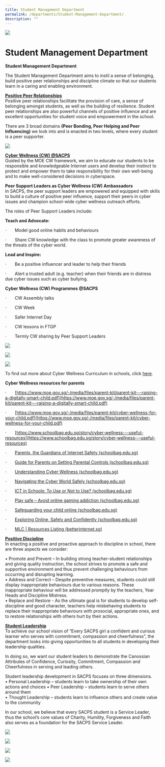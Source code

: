 ```yaml
---
title: Student Management Department
permalink: /departments/Student-Management-Department/
description: ""
---
```

![](/images/Departments.jpg)

Student Management Department
=============================

<b>Student Management Department</b>

The Student Management Department aims to instil a sense of belonging, build positive peer relationships and discipline climate so that our students learn in a caring and enabling environment. 

<u><b>Positive Peer Relationships</b></u>  
Positive peer relationships facilitate the provision of care, a sense of belonging amongst students, as well as the building of resilience. Student peer relationships are also powerful channels of positive influence and are excellent opportunities for student voice and empowerment in the school. 

There are 3 broad domains <b>(Peer Bonding, Peer Helping and Peer Influencing)</b> we look into and is enacted in two levels, where every student is a peer supporter.


![](/images/SMD.png)

<u><b>Cyber Wellness (CW) @SACPS</b> <br></u>
Guided by the MOE CW framework, we aim to educate our students to be responsible and knowledgeable Internet users and develop their instinct to protect and empower them to take responsibility for their own well-being and to make well-considered decisions in cyberspace. 

<b>Peer Support Leaders as Cyber Wellness (CW) Ambassadors</b> <br>
In SACPS, the peer support leaders are empowered and equipped with skills to build a culture of positive peer influence, support their peers in cyber issues and champion school-wide cyber wellness outreach efforts. 

The roles of Peer Support Leaders include:
         <!-- /\* Font Definitions \*/ @font-face {font-family:Wingdings; panose-1:5 0 0 0 0 0 0 0 0 0; mso-font-charset:2; mso-generic-font-family:auto; mso-font-pitch:variable; mso-font-signature:0 268435456 0 0 -2147483648 0;} @font-face {font-family:Latha; panose-1:2 0 4 0 0 0 0 0 0 0; mso-font-charset:0; mso-generic-font-family:swiss; mso-font-pitch:variable; mso-font-signature:1048579 0 0 0 1 0;} @font-face {font-family:"Cambria Math"; panose-1:2 4 5 3 5 4 6 3 2 4; mso-font-charset:0; mso-generic-font-family:roman; mso-font-pitch:variable; mso-font-signature:3 0 0 0 1 0;} @font-face {font-family:DengXian; panose-1:2 1 6 0 3 1 1 1 1 1; mso-font-alt:等线; mso-font-charset:134; mso-generic-font-family:auto; mso-font-pitch:variable; mso-font-signature:-1610612033 953122042 22 0 262159 0;} @font-face {font-family:Calibri; panose-1:2 15 5 2 2 2 4 3 2 4; mso-font-charset:0; mso-generic-font-family:swiss; mso-font-pitch:variable; mso-font-signature:-469750017 -1073732485 9 0 511 0;} @font-face {font-family:"\\@DengXian"; panose-1:2 1 6 0 3 1 1 1 1 1; mso-font-charset:134; mso-generic-font-family:auto; mso-font-pitch:variable; mso-font-signature:-1610612033 953122042 22 0 262159 0;} /\* Style Definitions \*/ p.MsoNormal, li.MsoNormal, div.MsoNormal {mso-style-unhide:no; mso-style-qformat:yes; mso-style-parent:""; margin-top:0cm; margin-right:0cm; margin-bottom:8.0pt; margin-left:0cm; line-height:107%; mso-pagination:widow-orphan; font-size:11.0pt; font-family:"Calibri",sans-serif; mso-ascii-font-family:Calibri; mso-ascii-theme-font:minor-latin; mso-fareast-font-family:DengXian; mso-fareast-theme-font:minor-fareast; mso-hansi-font-family:Calibri; mso-hansi-theme-font:minor-latin; mso-bidi-font-family:Latha; mso-bidi-theme-font:minor-bidi; mso-bidi-language:AR-SA;} p.MsoListParagraph, li.MsoListParagraph, div.MsoListParagraph {mso-style-priority:34; mso-style-unhide:no; mso-style-qformat:yes; margin-top:0cm; margin-right:0cm; margin-bottom:8.0pt; margin-left:36.0pt; mso-add-space:auto; line-height:107%; mso-pagination:widow-orphan; font-size:11.0pt; font-family:"Calibri",sans-serif; mso-ascii-font-family:Calibri; mso-ascii-theme-font:minor-latin; mso-fareast-font-family:DengXian; mso-fareast-theme-font:minor-fareast; mso-hansi-font-family:Calibri; mso-hansi-theme-font:minor-latin; mso-bidi-font-family:Latha; mso-bidi-theme-font:minor-bidi; mso-bidi-language:AR-SA;} p.MsoListParagraphCxSpFirst, li.MsoListParagraphCxSpFirst, div.MsoListParagraphCxSpFirst {mso-style-priority:34; mso-style-unhide:no; mso-style-qformat:yes; mso-style-type:export-only; margin-top:0cm; margin-right:0cm; margin-bottom:0cm; margin-left:36.0pt; mso-add-space:auto; line-height:107%; mso-pagination:widow-orphan; font-size:11.0pt; font-family:"Calibri",sans-serif; mso-ascii-font-family:Calibri; mso-ascii-theme-font:minor-latin; mso-fareast-font-family:DengXian; mso-fareast-theme-font:minor-fareast; mso-hansi-font-family:Calibri; mso-hansi-theme-font:minor-latin; mso-bidi-font-family:Latha; mso-bidi-theme-font:minor-bidi; mso-bidi-language:AR-SA;} p.MsoListParagraphCxSpMiddle, li.MsoListParagraphCxSpMiddle, div.MsoListParagraphCxSpMiddle {mso-style-priority:34; mso-style-unhide:no; mso-style-qformat:yes; mso-style-type:export-only; margin-top:0cm; margin-right:0cm; margin-bottom:0cm; margin-left:36.0pt; mso-add-space:auto; line-height:107%; mso-pagination:widow-orphan; font-size:11.0pt; font-family:"Calibri",sans-serif; mso-ascii-font-family:Calibri; mso-ascii-theme-font:minor-latin; mso-fareast-font-family:DengXian; mso-fareast-theme-font:minor-fareast; mso-hansi-font-family:Calibri; mso-hansi-theme-font:minor-latin; mso-bidi-font-family:Latha; mso-bidi-theme-font:minor-bidi; mso-bidi-language:AR-SA;} p.MsoListParagraphCxSpLast, li.MsoListParagraphCxSpLast, div.MsoListParagraphCxSpLast {mso-style-priority:34; mso-style-unhide:no; mso-style-qformat:yes; mso-style-type:export-only; margin-top:0cm; margin-right:0cm; margin-bottom:8.0pt; margin-left:36.0pt; mso-add-space:auto; line-height:107%; mso-pagination:widow-orphan; font-size:11.0pt; font-family:"Calibri",sans-serif; mso-ascii-font-family:Calibri; mso-ascii-theme-font:minor-latin; mso-fareast-font-family:DengXian; mso-fareast-theme-font:minor-fareast; mso-hansi-font-family:Calibri; mso-hansi-theme-font:minor-latin; mso-bidi-font-family:Latha; mso-bidi-theme-font:minor-bidi; mso-bidi-language:AR-SA;} .MsoChpDefault {mso-style-type:export-only; mso-default-props:yes; font-family:"Calibri",sans-serif; mso-ascii-font-family:Calibri; mso-ascii-theme-font:minor-latin; mso-fareast-font-family:DengXian; mso-fareast-theme-font:minor-fareast; mso-hansi-font-family:Calibri; mso-hansi-theme-font:minor-latin; mso-bidi-font-family:Latha; mso-bidi-theme-font:minor-bidi; mso-bidi-language:AR-SA;} .MsoPapDefault {mso-style-type:export-only; margin-bottom:8.0pt; line-height:107%;} @page WordSection1 {size:612.0pt 792.0pt; margin:72.0pt 72.0pt 72.0pt 72.0pt; mso-header-margin:36.0pt; mso-footer-margin:36.0pt; mso-paper-source:0;} div.WordSection1 {page:WordSection1;} /\* List Definitions \*/ @list l0 {mso-list-id:835194215; mso-list-type:hybrid; mso-list-template-ids:-1586054064 67698689 67698691 67698693 67698689 67698691 67698693 67698689 67698691 67698693;} @list l0:level1 {mso-level-number-format:bullet; mso-level-text:; mso-level-tab-stop:none; mso-level-number-position:left; text-indent:-18.0pt; font-family:Symbol;} @list l0:level2 {mso-level-number-format:bullet; mso-level-text:o; mso-level-tab-stop:none; mso-level-number-position:left; text-indent:-18.0pt; font-family:"Courier New";} @list l0:level3 {mso-level-number-format:bullet; mso-level-text:; mso-level-tab-stop:none; mso-level-number-position:left; text-indent:-18.0pt; font-family:Wingdings;} @list l0:level4 {mso-level-number-format:bullet; mso-level-text:; mso-level-tab-stop:none; mso-level-number-position:left; text-indent:-18.0pt; font-family:Symbol;} @list l0:level5 {mso-level-number-format:bullet; mso-level-text:o; mso-level-tab-stop:none; mso-level-number-position:left; text-indent:-18.0pt; font-family:"Courier New";} @list l0:level6 {mso-level-number-format:bullet; mso-level-text:; mso-level-tab-stop:none; mso-level-number-position:left; text-indent:-18.0pt; font-family:Wingdings;} @list l0:level7 {mso-level-number-format:bullet; mso-level-text:; mso-level-tab-stop:none; mso-level-number-position:left; text-indent:-18.0pt; font-family:Symbol;} @list l0:level8 {mso-level-number-format:bullet; mso-level-text:o; mso-level-tab-stop:none; mso-level-number-position:left; text-indent:-18.0pt; font-family:"Courier New";} @list l0:level9 {mso-level-number-format:bullet; mso-level-text:; mso-level-tab-stop:none; mso-level-number-position:left; text-indent:-18.0pt; font-family:Wingdings;} @list l1 {mso-list-id:965233846; mso-list-type:hybrid; mso-list-template-ids:881076184 67698689 67698691 67698693 67698689 67698691 67698693 67698689 67698691 67698693;} @list l1:level1 {mso-level-number-format:bullet; mso-level-text:; mso-level-tab-stop:none; mso-level-number-position:left; text-indent:-18.0pt; font-family:Symbol;} @list l1:level2 {mso-level-number-format:bullet; mso-level-text:o; mso-level-tab-stop:none; mso-level-number-position:left; text-indent:-18.0pt; font-family:"Courier New";} @list l1:level3 {mso-level-number-format:bullet; mso-level-text:; mso-level-tab-stop:none; mso-level-number-position:left; text-indent:-18.0pt; font-family:Wingdings;} @list l1:level4 {mso-level-number-format:bullet; mso-level-text:; mso-level-tab-stop:none; mso-level-number-position:left; text-indent:-18.0pt; font-family:Symbol;} @list l1:level5 {mso-level-number-format:bullet; mso-level-text:o; mso-level-tab-stop:none; mso-level-number-position:left; text-indent:-18.0pt; font-family:"Courier New";} @list l1:level6 {mso-level-number-format:bullet; mso-level-text:; mso-level-tab-stop:none; mso-level-number-position:left; text-indent:-18.0pt; font-family:Wingdings;} @list l1:level7 {mso-level-number-format:bullet; mso-level-text:; mso-level-tab-stop:none; mso-level-number-position:left; text-indent:-18.0pt; font-family:Symbol;} @list l1:level8 {mso-level-number-format:bullet; mso-level-text:o; mso-level-tab-stop:none; mso-level-number-position:left; text-indent:-18.0pt; font-family:"Courier New";} @list l1:level9 {mso-level-number-format:bullet; mso-level-text:; mso-level-tab-stop:none; mso-level-number-position:left; text-indent:-18.0pt; font-family:Wingdings;} @list l2 {mso-list-id:1182478429; mso-list-type:hybrid; mso-list-template-ids:628666074 67698689 67698691 67698693 67698689 67698691 67698693 67698689 67698691 67698693;} @list l2:level1 {mso-level-number-format:bullet; mso-level-text:; mso-level-tab-stop:none; mso-level-number-position:left; text-indent:-18.0pt; font-family:Symbol;} @list l2:level2 {mso-level-number-format:bullet; mso-level-text:o; mso-level-tab-stop:none; mso-level-number-position:left; text-indent:-18.0pt; font-family:"Courier New";} @list l2:level3 {mso-level-number-format:bullet; mso-level-text:; mso-level-tab-stop:none; mso-level-number-position:left; text-indent:-18.0pt; font-family:Wingdings;} @list l2:level4 {mso-level-number-format:bullet; mso-level-text:; mso-level-tab-stop:none; mso-level-number-position:left; text-indent:-18.0pt; font-family:Symbol;} @list l2:level5 {mso-level-number-format:bullet; mso-level-text:o; mso-level-tab-stop:none; mso-level-number-position:left; text-indent:-18.0pt; font-family:"Courier New";} @list l2:level6 {mso-level-number-format:bullet; mso-level-text:; mso-level-tab-stop:none; mso-level-number-position:left; text-indent:-18.0pt; font-family:Wingdings;} @list l2:level7 {mso-level-number-format:bullet; mso-level-text:; mso-level-tab-stop:none; mso-level-number-position:left; text-indent:-18.0pt; font-family:Symbol;} @list l2:level8 {mso-level-number-format:bullet; mso-level-text:o; mso-level-tab-stop:none; mso-level-number-position:left; text-indent:-18.0pt; font-family:"Courier New";} @list l2:level9 {mso-level-number-format:bullet; mso-level-text:; mso-level-tab-stop:none; mso-level-number-position:left; text-indent:-18.0pt; font-family:Wingdings;} ol {margin-bottom:0cm;} ul {margin-bottom:0cm;} -->

**Teach and Advocate:**

·&nbsp;&nbsp;&nbsp;&nbsp;&nbsp;&nbsp; Model good online habits and behaviours

·&nbsp;&nbsp;&nbsp;&nbsp;&nbsp;&nbsp; Share CW knowledge with the class to promote greater awareness of the threats of the cyber world.

**Lead and Inspire:**

·&nbsp;&nbsp;&nbsp;&nbsp;&nbsp;&nbsp; Be a positive influencer and leader to help their friends

·&nbsp;&nbsp;&nbsp;&nbsp;&nbsp;&nbsp; Alert a trusted adult (e.g. teacher) when their friends are in distress due cyber issues such as cyber bullying.

  
**Cyber Wellness (CW) Programmes @SACPS**

·&nbsp;&nbsp;&nbsp;&nbsp;&nbsp;&nbsp; CW Assembly talks

·&nbsp;&nbsp;&nbsp;&nbsp;&nbsp;&nbsp; CW Week

·&nbsp;&nbsp;&nbsp;&nbsp;&nbsp;&nbsp; Safer Internet Day

·&nbsp;&nbsp;&nbsp;&nbsp;&nbsp;&nbsp; CW lessons in FTGP

·&nbsp;&nbsp;&nbsp;&nbsp;&nbsp;&nbsp; Termly CW sharing by Peer Support Leaders

![](/images/sm%20-%20cyber%20wellness%20week%20library%20display.jpeg)

![](/images/sm%20-%20cyber%20wellness%20library%20activities.jpeg)

![](/images/sm%20-%20prefects%20exco%20marching%20in%20v2.jpg)

To find out more about Cyber Wellness Curriculum in schools, click [here](https://www.moe.gov.sg/education-in-sg/our-programmes/cyber-wellness). 


<b>Cyber Wellness resources for parents</b>
         <!-- /\* Font Definitions \*/ @font-face {font-family:Wingdings; panose-1:5 0 0 0 0 0 0 0 0 0; mso-font-charset:2; mso-generic-font-family:auto; mso-font-pitch:variable; mso-font-signature:0 268435456 0 0 -2147483648 0;} @font-face {font-family:Latha; panose-1:2 0 4 0 0 0 0 0 0 0; mso-font-charset:0; mso-generic-font-family:swiss; mso-font-pitch:variable; mso-font-signature:1048579 0 0 0 1 0;} @font-face {font-family:"Cambria Math"; panose-1:2 4 5 3 5 4 6 3 2 4; mso-font-charset:0; mso-generic-font-family:roman; mso-font-pitch:variable; mso-font-signature:3 0 0 0 1 0;} @font-face {font-family:DengXian; panose-1:2 1 6 0 3 1 1 1 1 1; mso-font-alt:等线; mso-font-charset:134; mso-generic-font-family:auto; mso-font-pitch:variable; mso-font-signature:-1610612033 953122042 22 0 262159 0;} @font-face {font-family:Calibri; panose-1:2 15 5 2 2 2 4 3 2 4; mso-font-charset:0; mso-generic-font-family:swiss; mso-font-pitch:variable; mso-font-signature:-469750017 -1073732485 9 0 511 0;} @font-face {font-family:"\\@DengXian"; panose-1:2 1 6 0 3 1 1 1 1 1; mso-font-charset:134; mso-generic-font-family:auto; mso-font-pitch:variable; mso-font-signature:-1610612033 953122042 22 0 262159 0;} /\* Style Definitions \*/ p.MsoNormal, li.MsoNormal, div.MsoNormal {mso-style-unhide:no; mso-style-qformat:yes; mso-style-parent:""; margin-top:0cm; margin-right:0cm; margin-bottom:8.0pt; margin-left:0cm; line-height:107%; mso-pagination:widow-orphan; font-size:11.0pt; font-family:"Calibri",sans-serif; mso-ascii-font-family:Calibri; mso-ascii-theme-font:minor-latin; mso-fareast-font-family:DengXian; mso-fareast-theme-font:minor-fareast; mso-hansi-font-family:Calibri; mso-hansi-theme-font:minor-latin; mso-bidi-font-family:Latha; mso-bidi-theme-font:minor-bidi; mso-bidi-language:AR-SA;} a:link, span.MsoHyperlink {mso-style-priority:99; color:blue; text-decoration:underline; text-underline:single;} a:visited, span.MsoHyperlinkFollowed {mso-style-noshow:yes; mso-style-priority:99; color:#954F72; mso-themecolor:followedhyperlink; text-decoration:underline; text-underline:single;} p.MsoListParagraph, li.MsoListParagraph, div.MsoListParagraph {mso-style-priority:34; mso-style-unhide:no; mso-style-qformat:yes; margin-top:0cm; margin-right:0cm; margin-bottom:8.0pt; margin-left:36.0pt; mso-add-space:auto; line-height:107%; mso-pagination:widow-orphan; font-size:11.0pt; font-family:"Calibri",sans-serif; mso-ascii-font-family:Calibri; mso-ascii-theme-font:minor-latin; mso-fareast-font-family:DengXian; mso-fareast-theme-font:minor-fareast; mso-hansi-font-family:Calibri; mso-hansi-theme-font:minor-latin; mso-bidi-font-family:Latha; mso-bidi-theme-font:minor-bidi; mso-bidi-language:AR-SA;} p.MsoListParagraphCxSpFirst, li.MsoListParagraphCxSpFirst, div.MsoListParagraphCxSpFirst {mso-style-priority:34; mso-style-unhide:no; mso-style-qformat:yes; mso-style-type:export-only; margin-top:0cm; margin-right:0cm; margin-bottom:0cm; margin-left:36.0pt; mso-add-space:auto; line-height:107%; mso-pagination:widow-orphan; font-size:11.0pt; font-family:"Calibri",sans-serif; mso-ascii-font-family:Calibri; mso-ascii-theme-font:minor-latin; mso-fareast-font-family:DengXian; mso-fareast-theme-font:minor-fareast; mso-hansi-font-family:Calibri; mso-hansi-theme-font:minor-latin; mso-bidi-font-family:Latha; mso-bidi-theme-font:minor-bidi; mso-bidi-language:AR-SA;} p.MsoListParagraphCxSpMiddle, li.MsoListParagraphCxSpMiddle, div.MsoListParagraphCxSpMiddle {mso-style-priority:34; mso-style-unhide:no; mso-style-qformat:yes; mso-style-type:export-only; margin-top:0cm; margin-right:0cm; margin-bottom:0cm; margin-left:36.0pt; mso-add-space:auto; line-height:107%; mso-pagination:widow-orphan; font-size:11.0pt; font-family:"Calibri",sans-serif; mso-ascii-font-family:Calibri; mso-ascii-theme-font:minor-latin; mso-fareast-font-family:DengXian; mso-fareast-theme-font:minor-fareast; mso-hansi-font-family:Calibri; mso-hansi-theme-font:minor-latin; mso-bidi-font-family:Latha; mso-bidi-theme-font:minor-bidi; mso-bidi-language:AR-SA;} p.MsoListParagraphCxSpLast, li.MsoListParagraphCxSpLast, div.MsoListParagraphCxSpLast {mso-style-priority:34; mso-style-unhide:no; mso-style-qformat:yes; mso-style-type:export-only; margin-top:0cm; margin-right:0cm; margin-bottom:8.0pt; margin-left:36.0pt; mso-add-space:auto; line-height:107%; mso-pagination:widow-orphan; font-size:11.0pt; font-family:"Calibri",sans-serif; mso-ascii-font-family:Calibri; mso-ascii-theme-font:minor-latin; mso-fareast-font-family:DengXian; mso-fareast-theme-font:minor-fareast; mso-hansi-font-family:Calibri; mso-hansi-theme-font:minor-latin; mso-bidi-font-family:Latha; mso-bidi-theme-font:minor-bidi; mso-bidi-language:AR-SA;} .MsoChpDefault {mso-style-type:export-only; mso-default-props:yes; font-family:"Calibri",sans-serif; mso-ascii-font-family:Calibri; mso-ascii-theme-font:minor-latin; mso-fareast-font-family:DengXian; mso-fareast-theme-font:minor-fareast; mso-hansi-font-family:Calibri; mso-hansi-theme-font:minor-latin; mso-bidi-font-family:Latha; mso-bidi-theme-font:minor-bidi; mso-bidi-language:AR-SA;} .MsoPapDefault {mso-style-type:export-only; margin-bottom:8.0pt; line-height:107%;} @page WordSection1 {size:612.0pt 792.0pt; margin:72.0pt 72.0pt 72.0pt 72.0pt; mso-header-margin:36.0pt; mso-footer-margin:36.0pt; mso-paper-source:0;} div.WordSection1 {page:WordSection1;} /\* List Definitions \*/ @list l0 {mso-list-id:1563713285; mso-list-type:hybrid; mso-list-template-ids:844915842 67698689 67698691 67698693 67698689 67698691 67698693 67698689 67698691 67698693;} @list l0:level1 {mso-level-number-format:bullet; mso-level-text:; mso-level-tab-stop:none; mso-level-number-position:left; text-indent:-18.0pt; font-family:Symbol;} @list l0:level2 {mso-level-number-format:bullet; mso-level-text:o; mso-level-tab-stop:none; mso-level-number-position:left; text-indent:-18.0pt; font-family:"Courier New";} @list l0:level3 {mso-level-number-format:bullet; mso-level-text:; mso-level-tab-stop:none; mso-level-number-position:left; text-indent:-18.0pt; font-family:Wingdings;} @list l0:level4 {mso-level-number-format:bullet; mso-level-text:; mso-level-tab-stop:none; mso-level-number-position:left; text-indent:-18.0pt; font-family:Symbol;} @list l0:level5 {mso-level-number-format:bullet; mso-level-text:o; mso-level-tab-stop:none; mso-level-number-position:left; text-indent:-18.0pt; font-family:"Courier New";} @list l0:level6 {mso-level-number-format:bullet; mso-level-text:; mso-level-tab-stop:none; mso-level-number-position:left; text-indent:-18.0pt; font-family:Wingdings;} @list l0:level7 {mso-level-number-format:bullet; mso-level-text:; mso-level-tab-stop:none; mso-level-number-position:left; text-indent:-18.0pt; font-family:Symbol;} @list l0:level8 {mso-level-number-format:bullet; mso-level-text:o; mso-level-tab-stop:none; mso-level-number-position:left; text-indent:-18.0pt; font-family:"Courier New";} @list l0:level9 {mso-level-number-format:bullet; mso-level-text:; mso-level-tab-stop:none; mso-level-number-position:left; text-indent:-18.0pt; font-family:Wingdings;} ol {margin-bottom:0cm;} ul {margin-bottom:0cm;} -->

·&nbsp;&nbsp;&nbsp;&nbsp;&nbsp;&nbsp; [https://www.moe.gov.sg/-/media/files/parent-kit/parent-kit---raising-a-digitally-smart-child.pdf](https://www.moe.gov.sg/-/media/files/parent-kit/parent-kit---raising-a-digitally-smart-child.pdf)

·&nbsp;&nbsp;&nbsp;&nbsp;&nbsp;&nbsp; [https://www.moe.gov.sg/-/media/files/parent-kit/cyber-wellness-for-your-child.pdf](https://www.moe.gov.sg/-/media/files/parent-kit/cyber-wellness-for-your-child.pdf)

·&nbsp;&nbsp;&nbsp;&nbsp;&nbsp;&nbsp; [https://www.schoolbag.edu.sg/story/cyber-wellness---useful-resources](https://www.schoolbag.edu.sg/story/cyber-wellness---useful-resources)

·&nbsp;&nbsp;&nbsp;&nbsp;&nbsp;&nbsp; [Parents, the Guardians of Internet Safety (schoolbag.edu.sg)](https://www.schoolbag.edu.sg/story/parents-the-guardians-of-internet-safety)

·&nbsp;&nbsp;&nbsp;&nbsp;&nbsp;&nbsp; [Guide for Parents on Setting Parental Controls (schoolbag.edu.sg)](https://www.schoolbag.edu.sg/story/guide-for-parents-on-setting-parental-controls)

·&nbsp;&nbsp;&nbsp;&nbsp;&nbsp;&nbsp; [Understanding Cyber Wellness (schoolbag.edu.sg)](https://www.schoolbag.edu.sg/story/understanding-cyber-wellness)

·&nbsp;&nbsp;&nbsp;&nbsp;&nbsp;&nbsp; [Navigating the Cyber World Safely (schoolbag.edu.sg)](https://www.schoolbag.edu.sg/story/navigating-the-cyber-world-safely)

·&nbsp;&nbsp;&nbsp;&nbsp;&nbsp;&nbsp; [ICT in Schools: To Use or Not to Use? (schoolbag.edu.sg)](https://www.schoolbag.edu.sg/story/ict-in-schools-to-use-or-not-to-use)

·&nbsp;&nbsp;&nbsp;&nbsp;&nbsp;&nbsp; [Play safe – Avoid online gaming addiction (schoolbag.edu.sg)](https://www.schoolbag.edu.sg/story/play-safe-avoid-online-gaming-addiction)

·&nbsp;&nbsp;&nbsp;&nbsp;&nbsp;&nbsp; [Safeguarding your child online (schoolbag.edu.sg)](https://www.schoolbag.edu.sg/story/safeguarding-your-child-online)

·&nbsp;&nbsp;&nbsp;&nbsp;&nbsp;&nbsp; [Exploring Online, Safely and Confidently (schoolbag.edu.sg)](https://www.schoolbag.edu.sg/story/exploring-online-safely-and-confidently)

·&nbsp;&nbsp;&nbsp;&nbsp;&nbsp;&nbsp; <a href="https://www.betterinternet.sg/Resources/Resources-Listing?topic=everything&amp;persona=parents">MLC | Resources Listing (betterinternet.sg)</a>


<b><u>Positive Discipline</u></b><br> 
In enacting a positive and proactive approach to discipline in school, there are three aspects we consider:<br> 

•	Promote and Prevent – In building strong teacher-student relationships and giving quality instruction, the school strives to promote a safe and supportive environment and thus prevent challenging behaviours from occurring and disrupting learning.<br> 
•	Address and Correct – Despite preventive measures, students could still display inappropriate behaviours due to various reasons. These inappropriate behaviour will be addressed promptly by the teachers, Year Heads and Discipline Mistress. <br> 
•	Replace and Restore - As the ultimate goal is for students to develop self-discipline and good character, teachers help misbehaving students to replace their inappropriate behaviours with prosocial, appropriate ones, and to restore relationships with others hurt by their actions. 
 
<b><u>Student Leadership</u></b><br> 
To achieve our school vision of “Every SACPS girl a confident and curious learner who serves with commitment, compassion and cheerfulness”, the department looks into giving opportunities to all students in developing their leadership qualities. <br> 

In doing so, we want our student leaders to demonstrate the Canossian Attributes of Confidence, Curiosity, Commitment, Compassion and Cheerfulness in serving and leading others.<br> 

Student leadership development in SACPS focuses on three dimensions. <br> 
•	Personal Leadership –  students learn to take ownership of their own actions and choices
•	Peer Leadership – students learn to serve others around them<br> 
•	Thought Leadership – students learn to influence others and create value to the community<br> 

In our school, we believe that every SACPS student is a Service Leader, thus the school’s core values of Charity, Humility, Forgiveness and Faith also serves as a foundation for the SACPS Service Leader.<br> 


<img style="max-width: 50%" src="/images/sm%20-%20empowering%20students%20to%20design%20the%20shout%20out%20wall.jpeg"> <br>

<img style="max-width: 50%" src="/images/sm%20-%20prefects%20carry%20out%20walking%20challenge.jpeg"><br>

<img style="max-width: 50%" src="/images/sm%20-%20prefects%20facilitate%20the%20folding%20of%20origami%20at%20craft%20station.jpeg"><br>

<img style="max-width: 50%" src="/images/sm%20-%20prefects%20lead%20students%20in%20teacher's%20day%20celebration.jpeg">